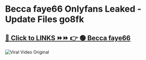 
 # Becca faye66 Onlyfans Leaked - Update Files go8fk

## <h2><a href="https://clipsfans.com/Becca_faye66&ref=git">🔗 Click to LINKS ⏩⏩ 👉 🟢 Becca faye66 </a></h2>

<a href="https://clipsfans.com/Becca_faye66&ref=git" rel="nofollow" data-target="animated-image.originalLink"><img src="https://i.ibb.co.com/xMMVF88/686577567.gif" alt="Viral Video Original" style="max-width: 100%; display: inline-block;" data-target="animated-image.originalImage"></a>

